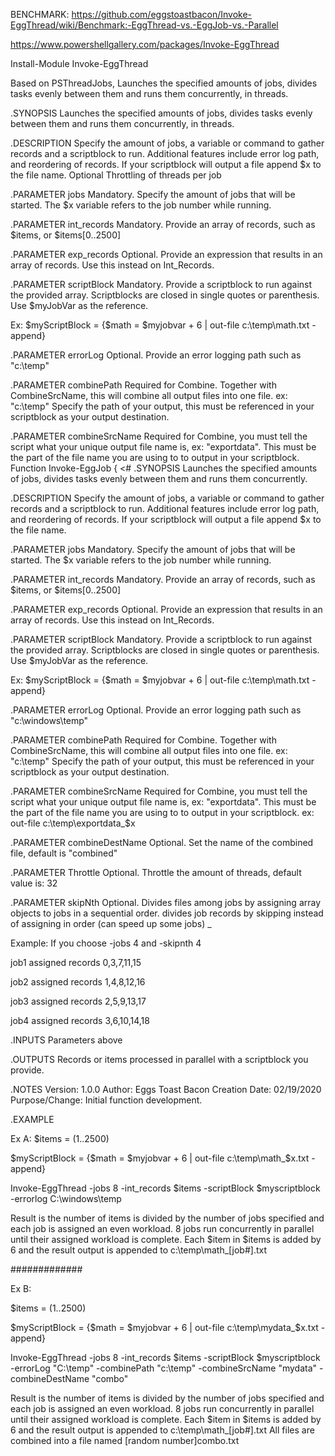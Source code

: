 BENCHMARK: https://github.com/eggstoastbacon/Invoke-EggThread/wiki/Benchmark:-EggThread-vs.-EggJob-vs.-Parallel

https://www.powershellgallery.com/packages/Invoke-EggThread

Install-Module Invoke-EggThread

Based on PSThreadJobs,  Launches the specified amounts of jobs, divides tasks evenly between them and runs them concurrently, in threads.

.SYNOPSIS
  Launches the specified amounts of jobs, divides tasks evenly between them and runs them concurrently, in threads.
 
.DESCRIPTION
  Specify the amount of jobs, a variable or command to gather records and a scriptblock to run.
  Additional features include error log path, and reordering of records.
  If your scriptblock will output a file append $x to the file name. Optional Throttling of threads per job
 
.PARAMETER jobs
  Mandatory. Specify the amount of jobs that will be started. The $x variable refers to the job number while running.
 
.PARAMETER int_records
  Mandatory. Provide an array of records, such as $items, or $items[0..2500]
 
.PARAMETER exp_records
  Optional. Provide an expression that results in an array of records. Use this instead on Int_Records.
 
.PARAMETER scriptBlock
  Mandatory. Provide a scriptblock to run against the provided array. Scriptblocks are closed in single quotes or parenthesis.
  Use $myJobVar as the reference.
 
  Ex: $myScriptBlock = {$math = $myjobvar + 6 | out-file c:\temp\math.txt -append}
 
.PARAMETER errorLog
  Optional. Provide an error logging path such as "c:\temp"
 
.PARAMETER combinePath
  Required for Combine.
  Together with CombineSrcName, this will combine all output files into one file.
  ex: "c:\temp"
  Specify the path of your output, this must be referenced in your scriptblock as your output destination.
 
.PARAMETER combineSrcName
  Required for Combine, you must tell the script what your unique output file name is, ex: "exportdata".
  This must be the part of the file name you are using to to output in your scriptblock. Function Invoke-EggJob {
  <#
.SYNOPSIS
  Launches the specified amounts of jobs, divides tasks evenly between them and runs them concurrently.
 
.DESCRIPTION
  Specify the amount of jobs, a variable or command to gather records and a scriptblock to run.
  Additional features include error log path, and reordering of records.
  If your scriptblock will output a file append $x to the file name.
 
.PARAMETER jobs
  Mandatory. Specify the amount of jobs that will be started. The $x variable refers to the job number while running.
 
.PARAMETER int_records
  Mandatory. Provide an array of records, such as $items, or $items[0..2500]
 
.PARAMETER exp_records
  Optional. Provide an expression that results in an array of records. Use this instead on Int_Records.
 
.PARAMETER scriptBlock
  Mandatory. Provide a scriptblock to run against the provided array. Scriptblocks are closed in single quotes or parenthesis.
  Use $myJobVar as the reference.
 
  Ex: $myScriptBlock = {$math = $myjobvar + 6 | out-file c:\temp\math.txt -append}
 
.PARAMETER errorLog
  Optional. Provide an error logging path such as "c:\windows\temp"
 
.PARAMETER combinePath
  Required for Combine.
  Together with CombineSrcName, this will combine all output files into one file.
  ex: "c:\temp"
  Specify the path of your output, this must be referenced in your scriptblock as your output destination.
 
.PARAMETER combineSrcName
  Required for Combine, you must tell the script what your unique output file name is, ex: "exportdata".
  This must be the part of the file name you are using to to output in your scriptblock.
  ex: out-file c:\temp\exportdata_$x
 
.PARAMETER combineDestName
  Optional. Set the name of the combined file, default is "combined"

.PARAMETER Throttle
  Optional. Throttle the amount of threads, default value is: 32
 
.PARAMETER skipNth
  Optional. Divides files among jobs by assigning array objects to jobs in a sequential order.
  divides job records by skipping instead of assigning in order (can speed up some jobs) _
 
  Example: If you choose -jobs 4 and -skipnth 4
 
  job1 assigned records 0,3,7,11,15
 
  job2 assigned records 1,4,8,12,16
 
  job3 assigned records 2,5,9,13,17
 
  job4 assigned records 3,6,10,14,18
 
.INPUTS
  Parameters above
 
.OUTPUTS
  Records or items processed in parallel with a scriptblock you provide.
 
.NOTES
  Version: 1.0.0
  Author: Eggs Toast Bacon
  Creation Date: 02/19/2020
  Purpose/Change: Initial function development.
 
.EXAMPLE
   
  Ex A:
  $items = (1..2500)
 
  $myScriptBlock = {$math = $myjobvar + 6 | out-file c:\temp\math_$x.txt -append}
 
  Invoke-EggThread -jobs 8 -int_records $items -scriptBlock $myscriptblock -errorlog C:\windows\temp
 
  Result is the number of items is divided by the number of jobs specified and each job is assigned an even workload.
  8 jobs run concurrently in parallel until their assigned workload is complete.
  Each $item in $items is added by 6 and the result output is appended to c:\temp\math_[job#].txt
 
  #############
 
  Ex B:
   
  $items = (1..2500)
 
  $myScriptBlock = {$math = $myjobvar + 6 | out-file c:\temp\mydata_$x.txt -append}
 
  Invoke-EggThread -jobs 8 -int_records $items -scriptBlock $myscriptblock -errorLog "C:\temp" -combinePath "c:\temp" -combineSrcName "mydata" -combineDestName "combo"
 
  Result is the number of items is divided by the number of jobs specified and each job is assigned an even workload.
  8 jobs run concurrently in parallel until their assigned workload is complete.
  Each $item in $items is added by 6 and the result output is appended to c:\temp\math_[job#].txt
  All files are combined into a file named [random number]combo.txt

